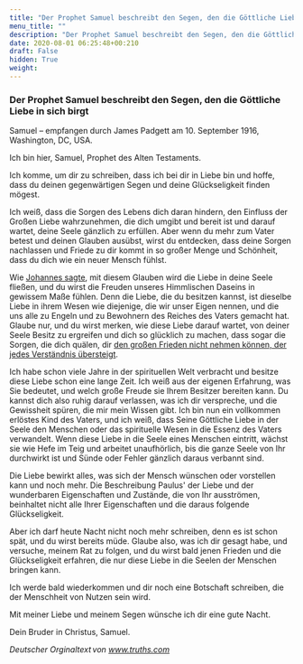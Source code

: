 ```yaml
---
title: "Der Prophet Samuel beschreibt den Segen, den die Göttliche Liebe in sich birgt"
menu_title: ""
description: "Der Prophet Samuel beschreibt den Segen, den die Göttliche Liebe in sich birgt"
date: 2020-08-01 06:25:48+00:210
draft: False
hidden: True
weight:
---
```

### Der Prophet Samuel beschreibt den Segen, den die Göttliche Liebe in sich birgt

Samuel – empfangen durch James Padgett am 10. September 1916, Washington, DC, USA.

Ich bin hier, Samuel, Prophet des Alten Testaments.

Ich komme, um dir zu schreiben, dass ich bei dir in Liebe bin und hoffe, dass du deinen gegenwärtigen Segen und deine Glückseligkeit finden mögest.

Ich weiß, dass die Sorgen des Lebens dich daran hindern, den Einfluss der Großen Liebe wahrzunehmen, die dich umgibt und bereit ist und darauf wartet, deine Seele gänzlich zu erfüllen. Aber wenn du mehr zum Vater betest und deinen Glauben ausübst, wirst du entdecken, dass deine Sorgen nachlassen und Friede zu dir kommt in so großer Menge und Schönheit, dass du dich wie ein neuer Mensch fühlst.

Wie [Johannes sagte](/padgett-botschaften/padgett-botschaften-in-reihenfolge-des-datums/padgett-botschaften-1916/johannes-schrieb-ueber-die-redner-beim-spirituellen-treffen-dass-sie-nicht-wissen-was-einheit-mit-dem-vater-bedeute-jep-johannes-10-september-1916/), mit diesem Glauben wird die Liebe in deine Seele fließen, und du wirst die Freuden unseres Himmlischen Daseins in gewissem Maße fühlen. Denn die Liebe, die du besitzen kannst, ist dieselbe Liebe in ihrem Wesen wie diejenige, die wir unser Eigen nennen, und die uns alle zu Engeln und zu Bewohnern des Reiches des Vaters gemacht hat. Glaube nur, und du wirst merken, wie diese Liebe darauf wartet, von deiner Seele Besitz zu ergreifen und dich so glücklich zu machen, dass sogar die Sorgen, die dich quälen, dir [den großen Frieden nicht nehmen können, der jedes Verständnis übersteigt](https://www.die-bibel.de/bibeln/online-bibeln/lesen/LU17/PHP.4/Philipper-4).

Ich habe schon viele Jahre in der spirituellen Welt verbracht und besitze diese Liebe schon eine lange Zeit. Ich weiß aus der eigenen Erfahrung, was Sie bedeutet, und welch große Freude sie Ihrem Besitzer bereiten kann. Du kannst dich also ruhig darauf verlassen, was ich dir verspreche, und die Gewissheit spüren, die mir mein Wissen gibt. Ich bin nun ein vollkommen erlöstes Kind des Vaters, und ich weiß, dass Seine Göttliche Liebe in der Seele den Menschen oder das spirituelle Wesen in die Essenz des Vaters verwandelt. Wenn diese Liebe in die Seele eines Menschen eintritt, wächst sie wie Hefe im Teig und arbeitet unaufhörlich, bis die ganze Seele von Ihr durchwirkt ist und Sünde oder Fehler gänzlich daraus verbannt sind.

Die Liebe bewirkt alles, was sich der Mensch wünschen oder vorstellen kann und noch mehr. Die Beschreibung Paulus' der Liebe und der wunderbaren Eigenschaften und Zustände, die von Ihr ausströmen, beinhaltet nicht alle Ihrer Eigenschaften und die daraus folgende Glückseligkeit.

Aber ich darf heute Nacht nicht noch mehr schreiben, denn es ist schon spät, und du wirst bereits müde. Glaube also, was ich dir gesagt habe, und versuche, meinem Rat zu folgen, und du wirst bald jenen Frieden und die Glückseligkeit erfahren, die nur diese Liebe in die Seelen der Menschen bringen kann.

Ich werde bald wiederkommen und dir noch eine Botschaft schreiben, die der Menschheit von Nutzen sein wird.

Mit meiner Liebe und meinem Segen wünsche ich dir eine gute Nacht.

Dein Bruder in Christus, Samuel.

*Deutscher Orginaltext von www.truths.com*
